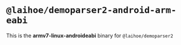 # `@laihoe/demoparser2-android-arm-eabi`

This is the **armv7-linux-androideabi** binary for `@laihoe/demoparser2`
